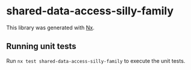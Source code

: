 # shared-data-access-silly-family

This library was generated with [Nx](https://nx.dev).

## Running unit tests

Run `nx test shared-data-access-silly-family` to execute the unit tests.
